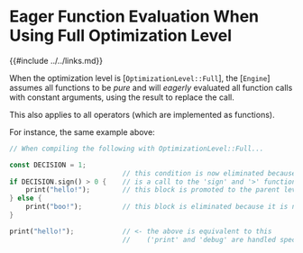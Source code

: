 Eager Function Evaluation When Using Full Optimization Level
==========================================================

{{#include ../../links.md}}

When the optimization level is [`OptimizationLevel::Full`], the [`Engine`] assumes all functions to be _pure_
and will _eagerly_ evaluated all function calls with constant arguments, using the result to replace the call.

This also applies to all operators (which are implemented as functions).

For instance, the same example above:

```rust no_run
// When compiling the following with OptimizationLevel::Full...

const DECISION = 1;
                            // this condition is now eliminated because 'sign(DECISION) > 0'
if DECISION.sign() > 0 {    // is a call to the 'sign' and '>' functions, and they return 'true'
    print("hello!");        // this block is promoted to the parent level
} else {
    print("boo!");          // this block is eliminated because it is never reached
}

print("hello!");            // <- the above is equivalent to this
                            //    ('print' and 'debug' are handled specially)
```
